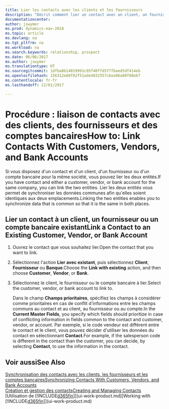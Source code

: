 ```yaml
---
title: Lier les contacts avec les clients et les fournisseurs
description: "Décrit comment lier un contact avec un client, un fournisseur, ou un compte bancaire de la même société, afin de pouvoir synchroniser les données communes."
documentationcenter: 
author: jswymer
ms.prod: dynamics-nav-2018
ms.topic: article
ms.devlang: na
ms.tgt_pltfrm: na
ms.workload: na
ms.search.keywords: relationship, prospect
ms.date: 06/06/2017
ms.author: jswymer
ms.translationtype: HT
ms.sourcegitcommit: 1dfba8b14019991c95f40ffd5f7fbaed5df414eb
ms.openlocfilehash: 156312e68f82f51ade4832557cbea96a80f08ebf
ms.contentlocale: fr-fr
ms.lasthandoff: 12/01/2017

---
```

# <a name="how-to-link-contacts-with-customers-vendors-and-bank-accounts"></a><span data-ttu-id="3d9db-103">Procédure : liaison de contacts avec des clients, des fournisseurs et des comptes bancaires</span><span class="sxs-lookup"><span data-stu-id="3d9db-103">How to: Link Contacts With Customers, Vendors, and Bank Accounts</span></span>
<span data-ttu-id="3d9db-104">Si vous disposez d'un contact et d'un client, d'un fournisseur ou d'un compte bancaire pour la même société, vous pouvez lier les deux entités.</span><span class="sxs-lookup"><span data-stu-id="3d9db-104">If you have contact and either a customer, vendor, or bank account for the same company, you can link the two entities.</span></span> <span data-ttu-id="3d9db-105">Lier les deux entités vous permet de synchroniser les données communes afin qu'elles soient identiques aux deux emplacements.</span><span class="sxs-lookup"><span data-stu-id="3d9db-105">Linking the two entities enables you to synchronize data that is common so that it is the same in both places.</span></span>

## <a name="link-a-contact-to-an-existing-customer-vendor-or-bank-account"></a><span data-ttu-id="3d9db-106">Lier un contact à un client, un fournisseur ou un compte bancaire existant</span><span class="sxs-lookup"><span data-stu-id="3d9db-106">Link a Contact to an Existing Customer, Vendor, or Bank Account</span></span>
1. <span data-ttu-id="3d9db-107">Ouvrez le contact que vous souhaitez lier.</span><span class="sxs-lookup"><span data-stu-id="3d9db-107">Open the contact that you want to link.</span></span>
2. <span data-ttu-id="3d9db-108">Sélectionnez l'action **Lier avec existant**, puis sélectionnez **Client**, **Fournisseur** ou **Banque**.</span><span class="sxs-lookup"><span data-stu-id="3d9db-108">Choose the **Link with existing** action, and then choose **Customer**, **Vendor**, or **Bank**.</span></span>
3. <span data-ttu-id="3d9db-109">Sélectionnez le client, le fournisseur ou le compte bancaire à lier.</span><span class="sxs-lookup"><span data-stu-id="3d9db-109">Select the customer, vendor, or bank account to link to.</span></span>

   <span data-ttu-id="3d9db-110">Dans le champ **Champs prioritaires**, spécifiez les champs à considérer comme prioritaires en cas de conflit d'informations entre les champs communs au contact et au client, au fournisseur ou au compte.</span><span class="sxs-lookup"><span data-stu-id="3d9db-110">In the **Current Master Fields**, you specify which fields should prioritize in case of conflicting information in fields common to the contact and customer, vendor, or account.</span></span> <span data-ttu-id="3d9db-111">Par exemple, si le code vendeur est différent entre le contact et le client, vous pouvez décider d'utiliser les données du contact en sélectionnant **Contact**.</span><span class="sxs-lookup"><span data-stu-id="3d9db-111">For example, if the salesperson code is different in the contact than the customer, you can decide, by selecting **Contact**, to use the information in the contact.</span></span>

## <a name="see-also"></a><span data-ttu-id="3d9db-112">Voir aussi</span><span class="sxs-lookup"><span data-stu-id="3d9db-112">See Also</span></span>
[<span data-ttu-id="3d9db-113">Synchronisation des contacts avec les clients, les fournisseurs et les comptes bancaires</span><span class="sxs-lookup"><span data-stu-id="3d9db-113">Synchronizing Contacts With Customers, Vendors, and Bank Accounts</span></span>](marketing-synchronize-contacts-customers-vendors-bank-accounts.md)  
[<span data-ttu-id="3d9db-114">Création et gestion des contacts</span><span class="sxs-lookup"><span data-stu-id="3d9db-114">Creating and Managing Contacts</span></span>](marketing-contacts.md)  
<span data-ttu-id="3d9db-115">[Utilisation de [!INCLUDE[d365fin](includes/d365fin_md.md)]](ui-work-product.md)</span><span class="sxs-lookup"><span data-stu-id="3d9db-115">[Working with [!INCLUDE[d365fin](includes/d365fin_md.md)]](ui-work-product.md)</span></span>  

